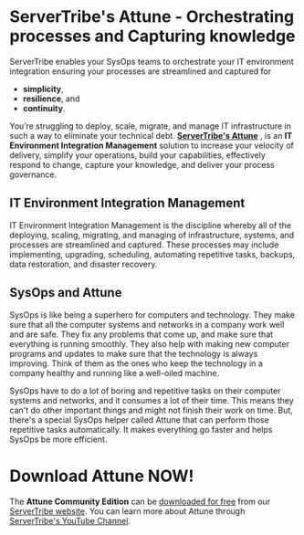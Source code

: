 # ServerTribe's Attune - Orchestrating processes and Capturing knowledge

ServerTribe enables your SysOps teams to orchestrate your IT environment 
integration ensuring your processes are streamlined and captured for 

* **simplicity**, 
* **resilience**, and 
* **continuity**.

You’re struggling to deploy, scale, migrate, and manage IT infrastructure 
in such a way to eliminate your technical debt. 
**[ServerTribe's Attune](https://www.servertribe.com/comunity-edition/)**
, is an **IT Environment Integration Management** solution to increase 
your velocity of delivery, simplify your operations, build your 
capabilities, effectively respond to change, capture your knowledge, and 
deliver your process governance.

## IT Environment Integration Management

IT Environment Integration Management is the discipline whereby all of the 
deploying, scaling, migrating, and managing of infrastructure, systems, and 
processes are streamlined and captured. These processes may include 
implementing, upgrading, scheduling, automating repetitive tasks, backups, 
data restoration, and disaster recovery.

## SysOps and Attune

SysOps is like being a superhero for computers and technology. They make 
sure that all the computer systems and networks in a company work well and 
are safe. They fix any problems that come up, and make sure that everything 
is running smoothly. They also help with making new computer programs and 
updates to make sure that the technology is always improving. Think of them 
as the ones who keep the technology in a company healthy and running like a 
well-oiled machine.

SysOps have to do a lot of boring and repetitive tasks on their computer 
systems and networks, and it consumes a lot of their time. This means they 
can't do other important things and might not finish their work on time. But, 
there's a special SysOps helper called Attune that can perform those 
repetitive tasks automatically. It makes everything go faster and helps 
SysOps be more efficient.

# Download Attune NOW!

The **Attune Community Edition** can be 
[downloaded for free](https://www.servertribe.com/comunity-edition/) 
from our [ServerTribe website](https://www.servertribe.com/). You can learn 
more about Attune through 
[ServerTribe's YouTube Channel](https://www.youtube.com/channel/UCLRvZajNQXfQPJnYFdeXZ3w).
